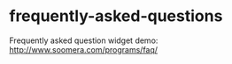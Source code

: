 # frequently-asked-questions
Frequently asked question widget demo: http://www.soomera.com/programs/faq/

